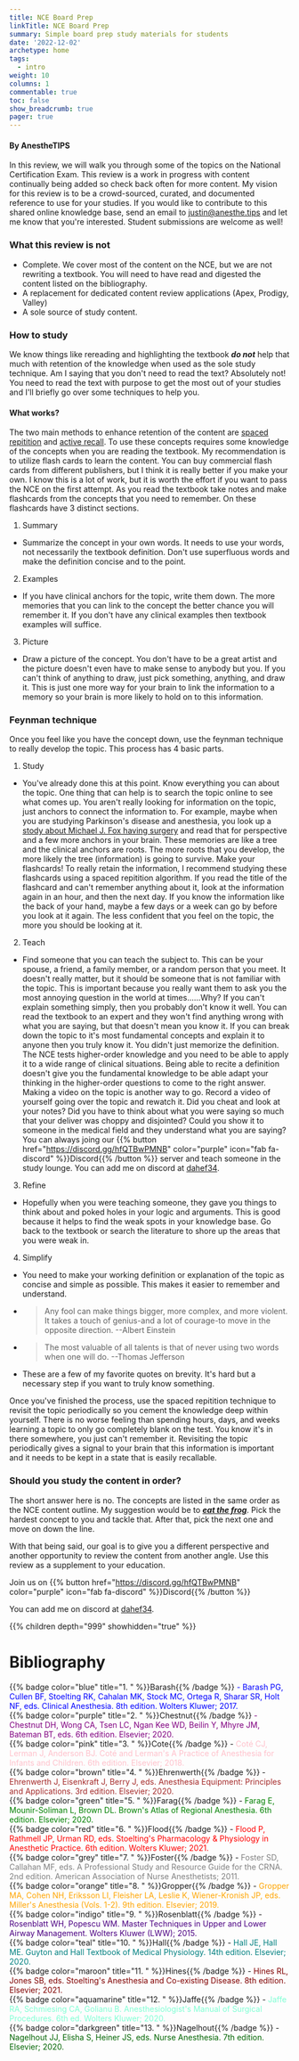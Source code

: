 ```yaml
---
title: NCE Board Prep
linkTitle: NCE Board Prep
summary: Simple board prep study materials for students
date: '2022-12-02'
archetype: home
tags:
  - intro
weight: 10
columns: 1
commentable: true
toc: false
show_breadcrumb: true
pager: true
---
```


#### By AnestheTIPS

In this review, we will walk you through some of the topics on the National Certification Exam.  This review is a work in progress with content continually being added so check back often for more content.  My vision for this review is to be a crowd-sourced, curated, and documented reference to use for your studies.  If you would like to contribute to this shared online knowledge base, send an email to [justin@anesthe.tips](mailto:justin@anesthe.tips) and let me know that you're interested.  Student submissions are welcome as well!

### What this review is not
- Complete.  We cover most of the content on the NCE, but we are not rewriting a textbook.  You will need to have read and digested the content listed on the bibliography.
- A replacement for dedicated content review applications (Apex, Prodigy, Valley)
- A sole source of study content.

### How to study
We know things like rereading and highlighting the textbook ***do not*** help that much with retention of the knowledge when used as the sole study technique.  Am I saying that you don't need to read the text? Absolutely not! You need to read the text with purpose to get the most out of your studies and I'll briefly go over some techniques to help you.

#### What works?
The two main methods to enhance retention of the content are [spaced repitition](https://e-student.org/spaced-repetition/) and [active recall](https://www.osmosis.org/blog/2022/02/21/active-recall-the-most-effective-highyield-learning-technique).  To use these concepts requires some knowledge of the concepts when you are reading the textbook.  My recommendation is to utilize flash cards to learn the content.  You can buy commercial flash cards from different publishers, but I think it is really better if you make your own.  I know this is a lot of work, but it is worth the effort if you want to pass the NCE on the first attempt.  As you read the textbook take notes and make flashcards from the concepts that you need to remember.  On these flashcards have 3 distinct sections. 

1. Summary
  - Summarize the concept in your own words.  It needs to use your words, not necessarily the textbook definition.  Don't use superfluous words and make the definition concise and to the point.
2. Examples
  - If you have clinical anchors for the topic, write them down.  The more memories that you can link to the concept the better chance you will remember it.  If you don't have any clinical examples then textbook examples will suffice.
3. Picture
  - Draw a picture of the concept.  You don't have to be a great artist and the picture doesn't even have to make sense to anybody but you.  If you can't think of anything to draw, just pick something, anything, and draw it.  This is just one more way for your brain to link the information to a memory so your brain is more likely to hold on to this information.

### Feynman technique
Once you feel like you have the concept down, use the feynman technique to really develop the topic.  This process has 4 basic parts.

1.  Study
  - You've already done this at this point.  Know everything you can about the topic.  One thing that can help is to search the topic online to see what comes up.  You aren't really looking for information on the topic, just anchors to connect the information to.  For example, maybe when you are studying Parkinson's disease and anesthesia, you look up a [stody about Michael J. Fox having surgery](https://people.com/tv/michael-j-fox-opens-up-about-painful-injuries-recovery-and-kind-acts-that-changed-his-life/) and read that for perspective and a few more anchors in your brain.  These memories are like a tree and the clinical anchors are roots.  The more roots that you develop, the more likely the tree (information) is going to survive.  Make your flashcards!  To really retain the information, I recommend studying these flashcards using a spaced repitition algorithm.  If you read the title of the flashcard and can't remember anything about it, look at the information again in an hour, and then the next day.  If you know the information like the back of your hand, maybe a few days or a week can go by before you look at it again.  The less confident that you feel on the topic, the more you should be looking at it.
2.  Teach
  - Find someone that you can teach the subject to.  This can be your spouse, a friend, a family member, or a random person that you meet.  It doesn't really matter, but it should be someone that is not familiar with the topic.  This is important because you really want them to ask you the most annoying question in the world at times......Why?  If you can't explain something simply, then you probably don't know it well.  You can read the textbook to an expert and they won't find anything wrong with what you are saying, but that doesn't mean you know it.  If you can break down the topic to it's most fundamental concepts and explain it to anyone then you truly know it.  You didn't just memorize the definition.  The NCE tests higher-order knowledge and you need to be able to apply it to a wide range of clinical situations.  Being able to recite a definition doesn't give you the fundamental knowledge to be able adapt your thinking in the higher-order questions to come to the right answer.  Making a video on the topic is another way to go.  Record a video of yourself going over the topic and rewatch it.  Did you cheat and look at your notes?  Did you have to think about what you were saying so much that your deliver was choppy and disjointed?  Could you show it to someone in the medical field and they understand what you are saying?  You can always joing our {{% button href="https://discord.gg/hfQTBwPMNB" color="purple" icon="fab fa-discord" %}}Discord{{% /button %}} server and teach someone in the study lounge.  You can add me on discord at [dahef34](discordapp.com/users/dahef34#4296).
3.  Refine
  - Hopefully when you were teaching someone, they gave you things to think about and poked holes in your logic and arguments.  This is good because it helps to find the weak spots in your knowledge base.  Go back to the textbook or search the literature to shore up the areas that you were weak in.
4.  Simplify
  - You need to make your working definition or explanation of the topic as concise and simple as possible.  This makes it easier to remember and understand.
  - > Any fool can make things bigger, more complex, and more violent. It takes a touch of genius-and a lot of courage-to move in the opposite direction.  --Albert Einstein

  - > The most valuable of all talents is that of never using two words when one will do.  --Thomas Jefferson
  - These are a few of my favorite quotes on brevity.  It's hard but a necessary step if you want to truly know something.

Once you've finished the process, use the spaced repitition technique to revisit the topic periodically so you cement the knowledge deep within yourself.  There is no worse feeling than spending hours, days, and weeks learning a topic to only go completely blank on the test.  You know it's in there somewhere, you just can't remember it.  Revisiting the topic periodically gives a signal to your brain that this information is important and it needs to be kept in a state that is easily recallable.

### Should you study the content in order?
The short answer here is no.  The concepts are listed in the same order as the NCE content outline.  My suggestion would be to ***[eat the frog](https://todoist.com/productivity-methods/eat-the-frog)***.  Pick the hardest concept to you and tackle that.  After that, pick the next one and move on down the line.   


With that being said, our goal is to give you a different perspective and another opportunity to review the content from another angle.  Use this review as a supplement to your education.

Join us on {{% button href="https://discord.gg/hfQTBwPMNB" color="purple" icon="fab fa-discord" %}}Discord{{% /button %}}

You can add me on discord at [dahef34](https://discordapp.com/users/dahef34#4296).


{{% children depth="999" showhidden="true" %}}

# Bibliography
{{% badge color="blue" title="1. " %}}Barash{{% /badge %}}<span style="color:blue"> - Barash PG, Cullen BF, Stoelting RK, Cahalan MK, Stock MC, Ortega R, Sharar SR, Holt NF, eds. Clinical Anesthesia. 8th edition. Wolters Kluwer; 2017.</span>  
{{% badge color="purple" title="2. " %}}Chestnut{{% /badge %}}<span style="color:purple"> - Chestnut DH, Wong CA, Tsen LC, Ngan Kee WD, Beilin Y, Mhyre JM, Bateman BT, eds. 6th edition. Elsevier; 2020.</span>  
{{% badge color="pink" title="3. " %}}Cote{{% /badge %}} - <span style="color:pink">Coté CJ, Lerman J, Anderson BJ. Coté and Lerman's A Practice of Anesthesia for Infants and Children. 6th edition. Elsevier; 2018.</span>  
{{% badge color="brown" title="4. " %}}Ehrenwerth{{% /badge %}} - <span style="color:brown">Ehrenwerth J, Eisenkraft J, Berry J, eds. Anesthesia Equipment: Principles and Applications. 3rd edition. Elsevier; 2020.</span>  
{{% badge color="green" title="5. " %}}Farag{{% /badge %}} - <span style="color:green">Farag E, Mounir-Soliman L, Brown DL. Brown's Atlas of Regional Anesthesia. 6th edition. Elsevier; 2020.</span>  
{{% badge color="red" title="6. " %}}Flood{{% /badge %}} - <span style="color:red">Flood P, Rathmell JP, Urman RD, eds. Stoelting's Pharmacology & Physiology in Anesthetic Practice. 6th edition. Wolters Kluwer; 2021.</span>  
{{% badge color="grey" title="7. " %}}Foster{{% /badge %}} - <span style="color:grey">Foster SD, Callahan MF, eds. A Professional Study and Resource Guide for the CRNA. 2nd edition. American Association of Nurse Anesthetists; 2011.</span>  
{{% badge color="orange" title="8. " %}}Gropper{{% /badge %}} - <span style="color:orange">Gropper MA, Cohen NH, Eriksson LI, Fleisher LA, Leslie K, Wiener-Kronish JP, eds. Miller's Anesthesia (Vols. 1-2). 9th edition. Elsevier; 2019.</span>  
{{% badge color="indigo" title="9. " %}}Rosenblatt{{% /badge %}} - <span style="color:indigo">Rosenblatt WH, Popescu WM. Master Techniques in Upper and Lower Airway Management. Wolters Kluwer (LWW); 2015.</span>  
{{% badge color="teal" title="10. " %}}Hall{{% /badge %}} - <span style="color:teal">Hall JE, Hall ME. Guyton and Hall Textbook of Medical Physiology. 14th edition. Elsevier; 2020.</span>  
{{% badge color="maroon" title="11. " %}}Hines{{% /badge %}} - <span style="color:maroon">Hines RL, Jones SB, eds. Stoelting's Anesthesia and Co-existing Disease. 8th edition. Elsevier; 2021.</span>  
{{% badge color="aquamarine" title="12. " %}}Jaffe{{% /badge %}} - <span style="color:aquamarine">Jaffe RA, Schmiesing CA, Golianu B. Anesthesiologist's Manual of Surgical Procedures. 6th ed. Wolters Kluwer; 2020.</span>  
{{% badge color="darkgreen" title="13. " %}}Nagelhout{{% /badge %}} - <span style="color:darkgreen">Nagelhout JJ, Elisha S, Heiner JS, eds. Nurse Anesthesia. 7th edition. Elsevier; 2020.</span>

#